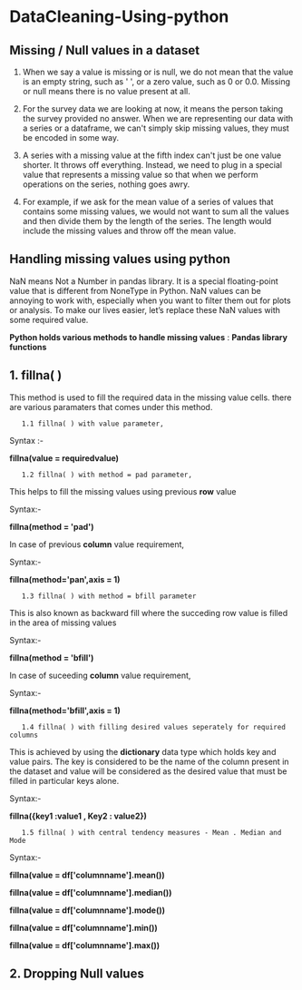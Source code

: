 # DataCleaning-Using-python

## Missing / Null values in a dataset

1. When we say a value is missing or is null, we do not mean that the value is an empty string, such as ' ', or a zero value, such as 0 or 0.0. Missing or null means there is no value present at all.
    
2. For the survey data we are looking at now, it means the person taking the survey provided no answer. When we are representing our data with a series or a dataframe, we can't simply skip missing values, they must be encoded in some way.
   
3. A series with a missing value at the fifth index can't just be one value shorter. It throws off everything. Instead, we need to plug in a special value that represents a missing value so that when we perform operations on the series, nothing goes awry.
   
4. For example, if we ask for the mean value of a series of values that contains some missing values, we would not want to sum all the values and then divide them by the length of the series. The length would include the missing values and throw off the mean value.

## Handling missing values using python 
    
NaN means Not a Number in pandas library. It is a special floating-point value that is different from NoneType in Python. NaN values can be annoying to work with, especially when you want to filter them out for plots or analysis. To make our lives easier, let’s replace these NaN values with some required value.

**Python holds various methods to handle missing values** :
**Pandas library functions**

## 1. fillna( )

   This method is used to fill the required data in the missing value cells. there are various paramaters that comes under this method.

       1.1 fillna( ) with value parameter,

   Syntax :-

   **fillna(value = requiredvalue)**
   
   
       1.2 fillna( ) with method = pad parameter,

   This helps to fill the missing values using previous **row** value

   Syntax:-

   **fillna(method = 'pad')**

   In case of previous **column** value requirement,

   Syntax:-

   **fillna(method='pan',axis = 1)**
   


       1.3 fillna( ) with method = bfill parameter

   This is also known as backward fill where the succeding row value is filled in the area of missing values

   Syntax:-

   **fillna(method = 'bfill')**

   In case of suceeding **column** value requirement,

   Syntax:-

   **fillna(method='bfill',axis = 1)**
   
   

       1.4 fillna( ) with filling desired values seperately for required columns

   This is achieved by using the **dictionary** data type which holds key and value pairs. The key is considered to be the name of the column present in the dataset and value will be 
   considered as the desired value that must be filled in particular keys alone.

   Syntax:-

   **fillna({key1 :value1 , Key2 : value2})**
   

       1.5 fillna( ) with central tendency measures - Mean . Median and Mode

   Syntax:-

   **fillna(value = df['columnname'].mean())**
   
   **fillna(value = df['columnname'].median())**
   
   **fillna(value = df['columnname'].mode())**
   
   **fillna(value = df['columnname'].min())**
   
   **fillna(value = df['columnname'].max())**
   

## 2. Dropping Null values
   

   




   


